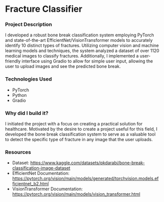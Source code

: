# Fracture Classifier

### Project Description
I developed a robust bone break classification system employing PyTorch and state-of-the-art EfficientNet/VisionTransformer models to accurately identify 10 distinct types of fractures. Utilizing computer vision and machine learning models and techniques, the system analyzed a dataset of over 1120 medical images to classify fractures. Additionally, I implemented a user-friendly interface using Gradio to allow for simple user input, allowing the user to upload images and see the predicted bone break. 

### Technologies Used
- PyTorch
- Python
- Gradio

### Why did I build it?
I initiated the project with a focus on creating a practical solution for healthcare. Motivated by the desire to create a project useful for this field, I developed the bone break classification system to serve as a valuable tool to detect the specific type of fracture in any image that the user uploads. 

### Resources
- Dataset: https://www.kaggle.com/datasets/pkdarabi/bone-break-classification-image-dataset
- EfficientNet Documentation: https://pytorch.org/vision/main/models/generated/torchvision.models.efficientnet_b2.html
- VisionTransformer Documentation: https://pytorch.org/vision/main/models/vision_transformer.html

